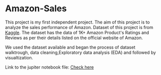 # Amazon-Sales

This project is my first independent project. The aim of this project is to analyze the sales performance of Amazon. Dataset of this project is from [Kaggle](https://www.kaggle.com/datasets/karkavelrajaj/amazon-sales-dataset). The dataset has the data of 1K+ Amazon Product's Ratings and Reviews as per their details listed on the official website of Amazon.

We used the dataset available and began the process of dataset walktrough, data cleaning,Exploratory data analysis (EDA) and followed by visualtization. 

Link to the jupiter notebook file: [Check here](https://github.com/eunikehp/Amazon-Sales/blob/main/Amazon%20Sales.ipynb)
